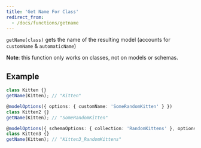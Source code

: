 ```yaml
---
title: 'Get Name For Class'
redirect_from:
  - /docs/functions/getname
---
```


`getName(class)` gets the name of the resulting model (accounts for `customName` & `automaticName`)

**Note**: this function only works on classes, not on models or schemas.

## Example

```ts
class Kitten {}
getName(Kitten); // "Kitten"

@modelOptions({ options: { customName: 'SomeRandomKitten' } })
class Kitten2 {}
getName(Kitten); // "SomeRandomKitten"

@modelOptions({ schemaOptions: { collection: 'RandomKittens' }, options: { automaticName: true } })
class Kitten3 {}
getName(Kitten); // "Kitten3_RandomKittens"
```
